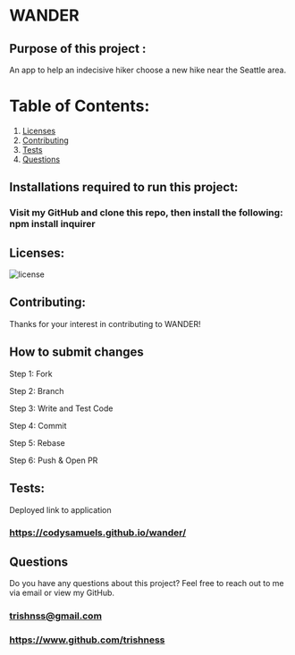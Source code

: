 # WANDER
   ## Purpose of this project : 
   An app to help an indecisive hiker choose a new hike near the Seattle area.
   # Table of Contents:
   1. [Licenses](#licenses)
   2. [Contributing](#contributing)
   3. [Tests](#tests)
   4. [Questions](#questions)

   ## Installations required to run this project:
   ### Visit my GitHub and clone this repo, then install the following: npm install inquirer
   ## Licenses:

   ![license](https://img.shields.io/badge/license-GNUAGPLv3-green)

   ## Contributing:

  Thanks for your interest in contributing to WANDER!  

  ## How to submit changes

  Step 1: Fork

  Step 2: Branch

  Step 3: Write and Test Code

  Step 4: Commit

  Step 5: Rebase

  Step 6: Push & Open PR 

   ## Tests:
   Deployed link to application
   ### https://codysamuels.github.io/wander/
   ## Questions
  Do you have any questions about this project? Feel free to reach out to me via email or view my GitHub.
   ### trishnss@gmail.com
   ### https://www.github.com/trishness
  